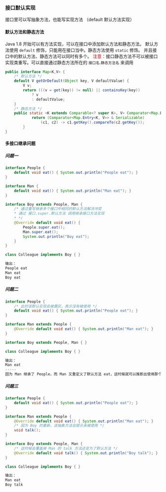 ### 接口默认实现

接口里可以写抽象方法，也能写实现方法 （default 默认方法实现）

#### 默认方法和静态方法

Java 1.8 开始可以有方法实现，可以在接口中添加默认方法和静态方法。
默认方法使用 `default` 修饰，只能用在接口当中。静态方法使用 `static` 修饰。
并且接口中的默认方法、静态方法可以同时有多个。
<font color="color">注意：</font>接口静态方法不可以被接口实现类重写。可以直接通过静态方法所在的 `接口名`.`静态方法名` 来调用

```java
public interface Map<K,V> {
    /* 默认方法 */
	default V getOrDefault(Object key, V defaultValue) {
        V v;
        return (((v = get(key)) != null) || containsKey(key))
            ? v
            : defaultValue;
    }
    /* 静态方法 */
	public static <K extends Comparable<? super K>, V> Comparator<Map.Entry<K,V>> comparingByKey() {
            return (Comparator<Map.Entry<K, V>> & Serializable)
                (c1, c2) -> c1.getKey().compareTo(c2.getKey());
        }
}
```

#### 多接口继承问题

##### 问题一

```java
interface People {
    default void eat() { System.out.println("People eat"); }
}

interface Man {
    default void eat() { System.out.println("Man eat"); }
}

interface Boy extends People, Man {
    /* 通过重写继承多个接口中相同的默认方法解决冲突
    * 通过 接口.super.默认方法 调用继承接口方法实现
    * */
    @Override default void eat() {
        People.super.eat();
        Man.super.eat();
        System.out.println("Boy eat");
    }
}

class Colleague implements Boy { }

输出：
People eat
Man eat
Boy eat
```

##### 问题二

```java
interface People {
    /* 此时该默认实现会被置灰，表示没有被使用 */
    default void eat() { System.out.println("People eat"); }
}

interface Man extends People {
    @Override default void eat() { System.out.println("Man eat"); }
}

interface Boy extends People, Man { }

class Colleague implements Boy { }

输出：
Man eat
-----
因为 Man 继承了 People，而 Man 又重定义了默认方法 eat，这时候就可以推断出使用那个默认方法。
```

##### 问题三

```java
interface People {
    default void eat() { System.out.println("People eat"); }
}

interface Man extends People {
    @Override default void eat() { System.out.println("Man eat"); }
    /* 因为 Boy 的重新，该抽象方法会提示未被使用 */
    void talk();
}

interface Boy extends People, Man {
    /* 这时候会覆盖掉 Man 的 talk 方法还变为了默认方法 */
    @Override default void talk() { System.out.println("Boy talk"); }
}

class Colleague implements Boy { }

输出：
Man eat
Boy talk
```

